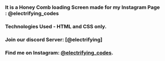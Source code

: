 ### It is a Honey Comb loading Screen made for my Instagram Page : @electrifying_codes

### Technologies Used - HTML and CSS only.

### Join our discord Server: [@electrifying]
### Find me on Instagram: [@electrifying_codes][Instagram].

[instagram]: https://www.instagram.com/electrifying_codes
